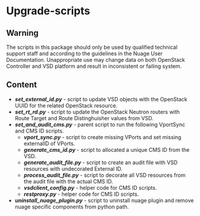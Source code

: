 # Upgrade-scripts

## Warning

The scripts in this package should only be used by qualified technical support staff and according to the guidelines in 
the Nuage User Documentation. Unappropriate use may change data on both OpenStack Controller and VSD platform and result 
in inconsistent or failing system.

## Content
- **_set_external_id.py_** - script to update VSD objects with the OpenStack UUID for the related OpenStack resource.
- **_set_rt_rd.py_** - script to update the OpenStack Neutron routers with Route Target and Route Distinghuisher values from VSD.
- **_set_and_audit_cms.py_** - parent script to run the following VportSync and CMS ID scripts.
	* **_vport_sync.py_** - script to create missing VPorts and set missing externalID of VPorts.
	* **_generate_cms_id.py_** - script to allocated a unique CMS ID from the VSD.
	* **_generate_audit_file.py_** - script to create an audit file with VSD resources with undecorated External ID.
	* **_process_audit_file.py_** - script to decorate all VSD resources from the audit file with the actual CMS ID.
	* **_vsdclient_config.py_** - helper code for CMS ID scripts.
	* **_restproxy.py_** - helper code for CMS ID scripts.
- **_uninstall_nuage_plugin.py_** - script to uninstall nuage plugin and remove nuage specific components from python path.
